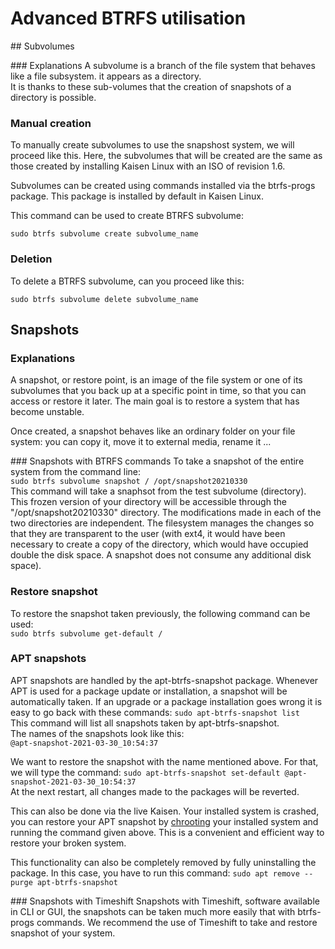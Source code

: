 # Advanced BTRFS utilisation

## Subvolumes

### Explanations
A subvolume is a branch of the file system that behaves like a file subsystem. it appears as a directory.  
It is thanks to these sub-volumes that the creation of snapshots of a directory is possible.  

### Manual creation
To manually create subvolumes to use the snapshost system, we will proceed like this.
Here, the subvolumes that will be created are the same as those created by installing Kaisen Linux with an ISO of revision 1.6.

Subvolumes can be created using commands installed via the btrfs-progs package. This package is installed by default in Kaisen Linux.

This command can be used to create BTRFS subvolume:

```sudo btrfs subvolume create subvolume_name```

### Deletion

To delete a BTRFS subvolume, can you proceed like this:

```sudo btrfs subvolume delete subvolume_name```

## Snapshots

### Explanations
A snapshot, or restore point, is an image of the file system or one of its subvolumes that you back up at a specific point in time, so that you can access or restore it later. The main goal is to restore a system that has become unstable.

Once created, a snapshot behaves like an ordinary folder on your file system: you can copy it, move it to external media, rename it ...

### Snapshots with BTRFS commands
To take a snapshot of the entire system from the command line:  
```sudo btrfs subvolume snapshot / /opt/snapshot20210330```  
This command will take a snaphsot from the test subvolume (directory). This frozen version of your directory will be accessible through the "/opt/snapshot20210330" directory. The modifications made in each of the two directories are independent. The filesystem manages the changes so that they are transparent to the user (with ext4, it would have been necessary to create a copy of the directory, which would have occupied double the disk space. A snapshot does not consume any additional disk space).  

### Restore snapshot
To restore the snapshot taken previously, the following command can be used:  
```sudo btrfs subvolume get-default /```  

### APT snapshots
APT snapshots are handled by the apt-btrfs-snapshot package. Whenever APT is used for a package update or installation, a snapshot will be automatically taken.
If an upgrade or a package installation goes wrong it is easy to go back with these commands:
```sudo apt-btrfs-snapshot list```  
This command will list all snapshots taken by apt-btrfs-snapshot.  
The names of the snapshots look like this:  
```@apt-snapshot-2021-03-30_10:54:37```

We want to restore the snapshot with the name mentioned above. For that, we will type the command:
```sudo apt-btrfs-snapshot set-default @apt-snapshot-2021-03-30_10:54:37```  
At the next restart, all changes made to the packages will be reverted.

This can also be done via the live Kaisen.
Your installed system is crashed, you can restore your APT snapshot by [chrooting](create-chroot.html) your installed system and running the command given above.
This is a convenient and efficient way to restore your broken system.

This functionality can also be completely removed by fully uninstalling the package. In this case, you have to run this command:
```sudo apt remove --purge apt-btrfs-snapshot```

### Snapshots with Timeshift
Snapshots with Timeshift, software available in CLI or GUI, the snapshots can be taken much more easily that with btrfs-progs commands.
We recommend the use of Timeshift to take and restore snapshot of your system.